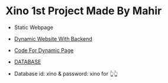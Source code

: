 # Xino 1st Project Made By Mahir
  
- Static Webpage

- [Dynamic Website With Backend](https://Xino-Project-1.maahierrkhanna.repl.co/)

- [Code For Dynamic Page](https://replit.com/@MaahierrKhanna/Xino-Project-1)

- [DATABASE](https://Xino-Project-1.maahierrkhanna.repl.co/admin)

- Database id: xino & password: xino for 👆👆
